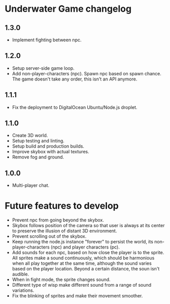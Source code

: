 # Underwater Game changelog

## 1.3.0
- Implement fighting between npc.

## 1.2.0
- Setup server-side game loop.
- Add non-player-characters (npc). Spawn npc based on spawn chance. The game doesn't take any order, this isn't an API anymore.

## 1.1.1
- Fix the deployment to DigitalOcean Ubuntu/Node.js droplet.

## 1.1.0
- Create 3D world.
- Setup testing and linting.
- Setup build and production builds.
- Improve skybox with actual textures.
- Remove fog and ground.

## 1.0.0
- Multi-player chat.

# Future features to develop
- Prevent npc from going beyond the skybox.
- Skybox follows position of the camera so that user is always at its center to preserve the illusion of distant 3D environment.
- Prevent scrolling out of the skybox.
- Keep running the node.js instance "forever" to persist the world, its non-player-characters (npc) and player characters (pc).
- Add sounds for each npc, based on how close the player is to the sprite. All sprites make a sound continuously, which should be harmonious when all play together at the same time, although the sound varies based on the player location. Beyond a certain distance, the soun isn't audible.
- When in fight mode, the sprite changes sound.
- Different type of wisp make different sound from a range of sound variations.
- Fix the blinking of sprites and make their movement smoother.
